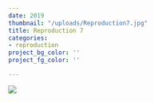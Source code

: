 ```yaml
---
date: 2019
thumbnail: "/uploads/Reproduction7.jpg"
title: Reproduction 7
categories:
- reproduction
project_bg_color: ''
project_fg_color: ''

---
```

![](https://scontent-amt2-1.xx.fbcdn.net/v/t1.15752-9/64956701_2753650731330451_9097447388192178176_n.jpg?_nc_cat=108&_nc_oc=AQnAprRGRgnBS0bvTtffQDni5yFfI4hnecR1lmJSKBMwltPLKfAYy8dNEOpERvVuUzY&_nc_ht=scontent-amt2-1.xx&oh=74c3c555a211c9176def5898931ffc17&oe=5DB01ED1)
